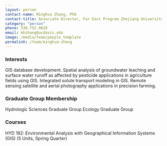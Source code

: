 ```yaml
---
layout: person
contact-name: Minghua Zhang, PhD
contact-title: Associate Director, Far East Program Zhejiang University Student and Faculty Exchange
category: "person"
phone: 530-752-0628 
email: mhzhang@ucdavis.edu
image: /media/team/people_template
permalink: /team/minghua-zhang
---
```


<h3>Interests</h3>
GIS database development. Spatial analysis of groundwater leaching and surface water runoff as affected by pesticide applications in agriculture fields using GIS. Integrated solute transport modeling in GIS. Remote sensing satellite and aerial photography applications in precision farming.

<h3>Graduate Group Membership</h3>
Hydrologic Sciences Graduate Group
Ecology Graduate Group

<h3>Courses</h3>
HYD 182: Environmental Analysis with Geographical Information Systems (GIS) (5 Units, Spring Quarter)

